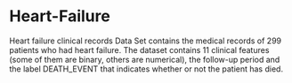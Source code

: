 # Heart-Failure
Heart failure clinical records Data Set contains the medical records of 299 patients who had heart failure. The dataset contains 11 clinical features (some of them are binary, others are numerical), the follow-up period and the label DEATH_EVENT that indicates whether or not the patient has died. 
